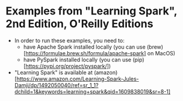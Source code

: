 # Examples from "Learning Spark", 2nd Edition, O'Reilly Editions
* In order to run these examples, you need to:
    * have Apache Spark installed locally (you can use (brew)[https://formulae.brew.sh/formula/apache-spark] on MacOS)
    * have PySpark installed locally (you can use (pip)[https://pypi.org/project/pyspark/])
* "Learning Spark" is available at (amazon) [https://www.amazon.com/Learning-Spark-Jules-Damji/dp/1492050040/ref=sr_1_1?dchild=1&keywords=learning+spark&qid=1609838019&sr=8-1]